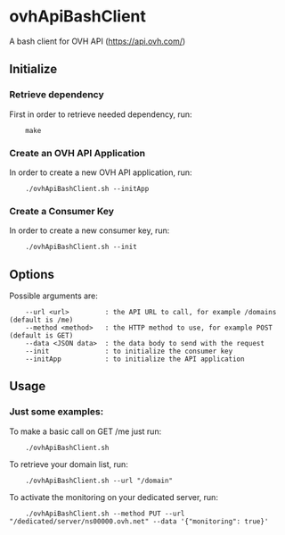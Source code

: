 ovhApiBashClient
================

A bash client for OVH API (https://api.ovh.com/)

Initialize
----------

### Retrieve dependency

First in order to retrieve needed dependency, run:
```
    make
```

### Create an OVH API Application

In order to create a new OVH API application, run:
```
    ./ovhApiBashClient.sh --initApp
```

### Create a Consumer Key

In order to create a new consumer key, run:
```
    ./ovhApiBashClient.sh --init
```

Options
-------

Possible arguments are:
```
    --url <url>         : the API URL to call, for example /domains (default is /me)
    --method <method>   : the HTTP method to use, for example POST (default is GET)
    --data <JSON data>  : the data body to send with the request
    --init              : to initialize the consumer key
    --initApp           : to initialize the API application
```

Usage
-----

### Just some examples:

To make a basic call on GET /me just run:
```
    ./ovhApiBashClient.sh
```

To retrieve your domain list, run:
```
    ./ovhApiBashClient.sh --url "/domain"
```

To activate the monitoring on your dedicated server, run:
```
    ./ovhApiBashClient.sh --method PUT --url "/dedicated/server/ns00000.ovh.net" --data '{"monitoring": true}'
```

